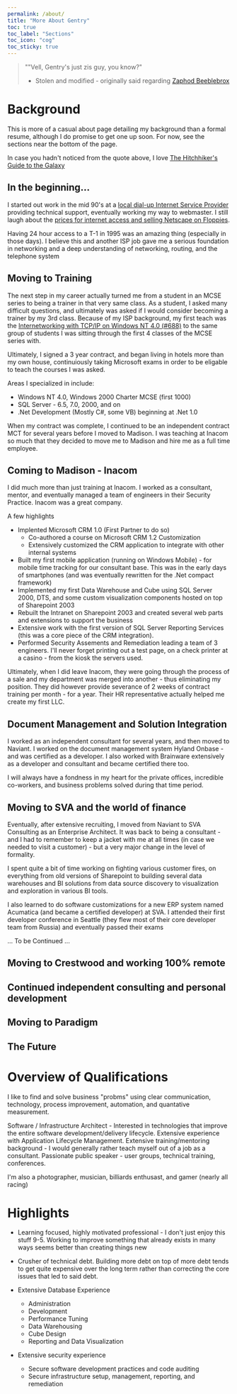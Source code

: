 ```yaml
---
permalink: /about/
title: "More About Gentry"
toc: true
toc_label: "Sections"
toc_icon: "cog"
toc_sticky: true
---
```


  > ""Vell, Gentry's just zis guy, you know?"
  > - Stolen and modified - originally said regarding [Zaphod Beeblebrox][zaphod]

# Background

This is more of a casual about page detailing my background than a formal
resume, although I do promise to get one up soon. For now, see the sections near
the bottom of the page.

In case you hadn't noticed from the quote above, I love [The Hitchhiker's Guide
to the Galaxy][hhgtg]

[hhgtg]: https://en.wikipedia.org/wiki/The_Hitchhiker%27s_Guide_to_the_Galaxy
[zaphod]: https://en.wikipedia.org/wiki/Zaphod_Beeblebrox

## In the beginning...

I started out work in the mid 90's at a [local dial-up Internet Service Provider][niia]
providing technical support, eventually working my way to webmaster.  I still
laugh about the [prices for internet access and selling Netscape on
Floppies][niia2].

Having 24 hour access to a T-1 in 1995 was an amazing thing (especially in those days).  I
believe this and another ISP job gave me a serious foundation in networking and
a deep understanding of networking, routing, and the telephone system

## Moving to Training
The next step in my career actually turned me from a student in an MCSE series
to being a trainer in that very same class. As a student, I asked many difficult
questions, and ultimately was asked if I would consider becoming a trainer by my
3rd class. Because of my ISP background, my first teach was the [Internetworking
with TCP/IP on Windows NT 4.0 (#688)][Course688] to the same group of students I was sitting through the first 4
classes of the MCSE series with.

Ultimately, I signed a 3 year contract, and began living in hotels more than my
own house, continuiously taking Microsoft exams in order to be eligable to teach
the courses I was asked.

Areas I specialized in include:

- Windows NT 4.0, Windows 2000 Charter MCSE (first 1000)
- SQL Server - 6.5, 7.0, 2000, and on
- .Net Development (Mostly C#, some VB) beginning at .Net 1.0
  
When my contract was complete, I continued to be an independent contract MCT for
several years before I moved to Madison.  I was teaching at Inacom so much that
they decided to move me to Madison and hire me as a full time employee.

## Coming to Madison - Inacom 
I did much more than just training at Inacom.  I worked as a consultant, mentor,
and eventually managed a team of engineers in their Security Practice.  Inacom
was a great company.

A few highlights

* Implented Microsoft CRM 1.0 (First Partner to do so)
  * Co-authored a course on Microsoft CRM 1.2 Customization
  * Extensively customized the CRM application to integrate with other internal
    systems
* Built my first mobile application (running on Windows Mobile) - for mobile
  time tracking for our consultant base.  This was in the early days of
  smartphones (and was eventually rewritten for the .Net compact framework)
* Implemented my first Data Warehouse and Cube using SQL Server 2000, DTS, and some
  custom visualization components hosted on top of Sharepoint 2003
* Rebuilt the Intranet on Sharepoint 2003 and created several web parts and
  extensions to support the business
* Extensive work with the first version of SQL Server Reporting Services (this
  was a core piece of the CRM integration).
* Performed Security Assements and Remediation leading a team of 3 engineers.
  I'll never forget printing out a test page, on a check printer at a casino -
  from the kiosk the servers used.
  
Ultimately, when I did leave Inacom, they were going through the process of a
sale and my department was merged into another - thus eliminating my position.
They did however provide severance of 2 weeks of contract training per month -
for a year. Their HR representative actually helped me create my first LLC.

## Document Management and Solution Integration
I worked as an independent consultant for several years, and then moved to
Naviant. I worked on the document management system Hyland Onbase - and was
certified as a developer.  I also worked with Brainware extensively as a
developer and consultant and became certified there too.

I will always have a fondness in my heart for the private offices, incredible
co-workers, and business problems solved during that time period.

## Moving to SVA and the world of finance
Eventually, after extensive recruiting, I moved from Naviant to SVA Consulting
as an Enterprise Architect.  It was back to being a consultant - and I had to
remember to keep a jacket with me at all times (in case we needed to visit a
customer) - but a very major change in the level of formality.

I spent quite a bit of time working on fighting various customer fires, on
everything from old versions of Sharepoint to building several data warehouses
and BI solutions from data source discovery to visualization and exploration in
various BI tools.

I also learned to do software customizations for a new ERP system named
Acumatica (and became a certified developer) at SVA.  I attended their first
developer conference in Seattle (they flew most of their core developer team
from Russia) and eventually passed their exams

  ... To be Continued ...

## Moving to Crestwood and working 100% remote

## Continued independent consulting and personal development

## Moving to Paradigm

## The Future


# Overview of Qualifications
I like to find and solve business "probms" using clear communication,
technology, process improvement, automation, and quantative measurement.


Software / Infrastructure Architect - Interested in technologies that improve
the entire software development/delivery lifecycle. Extensive experience with
Application Lifecycle Management.  Extensive training/mentoring background - I
would generally rather teach myself out of a job as a consultant. Passionate
public speaker - user groups, technical training, conferences.

I'm also a photographer, musician, billiards enthusast, and gamer (nearly all
racing) 

# Highlights

* Learning focused, highly motivated professional - I don't just enjoy this
  stuff 9-5. Working to improve something that already exists in many ways seems
  better than creating things new

* Crusher of technical debt. Building more debt on top of more debt tends to get
  quite expensive over the long term rather than correcting the core issues that
  led to said debt.
  
* Extensive Database Experience
  * Administration
  * Development
  * Performance Tuning
  * Data Warehousing
  * Cube Design
  * Reporting and Data Visualization
  
* Extensive security experience
  * Secure software development practices and code auditing
  * Secure infrastructure setup, management, reporting, and remediation



  [Course688]: https://web.archive.org/web/19990508192019/http://www.ctclc.com/classes/Microsoft/mcse_series.htm
  [niia]: https://web.archive.org/web/19961227193938/http://niia.net/
  [niia2]: https://web.archive.org/web/19980205004309/http://www.niia.net/sales/dialup.html
  
  [inacom]: https://web.archive.org/web/20000619040405/http://www.inacom-msn.com/
  
